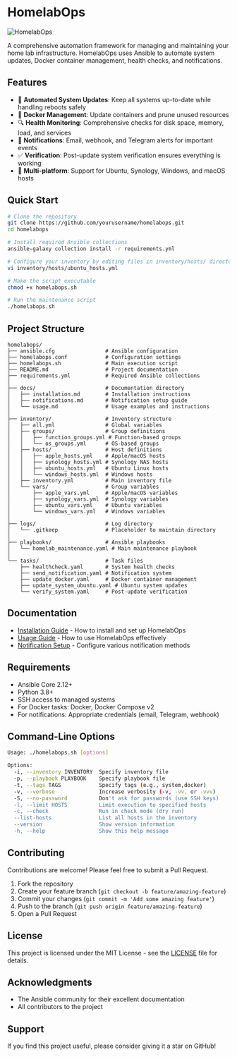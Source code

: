 # HomelabOps

![HomelabOps](https://via.placeholder.com/800x200?text=HomelabOps)

A comprehensive automation framework for managing and maintaining your home lab infrastructure. HomelabOps uses Ansible to automate system updates, Docker container management, health checks, and notifications.

## Features

- 🔄 **Automated System Updates**: Keep all systems up-to-date while handling reboots safely
- 🐳 **Docker Management**: Update containers and prune unused resources
- 🔍 **Health Monitoring**: Comprehensive checks for disk space, memory, load, and services
- 📧 **Notifications**: Email, webhook, and Telegram alerts for important events
- ✅ **Verification**: Post-update system verification ensures everything is working
- 🔌 **Multi-platform**: Support for Ubuntu, Synology, Windows, and macOS hosts

## Quick Start

```bash
# Clone the repository
git clone https://github.com/yourusername/homelabops.git
cd homelabops

# Install required Ansible collections
ansible-galaxy collection install -r requirements.yml

# Configure your inventory by editing files in inventory/hosts/ directory
vi inventory/hosts/ubuntu_hosts.yml

# Make the script executable
chmod +x homelabops.sh

# Run the maintenance script
./homelabops.sh
```

## Project Structure

```
homelabops/
├── ansible.cfg                # Ansible configuration
├── homelabops.conf            # Configuration settings
├── homelabops.sh              # Main execution script
├── README.md                  # Project documentation
├── requirements.yml           # Required Ansible collections
│
├── docs/                      # Documentation directory
│   ├── installation.md        # Installation instructions
│   ├── notifications.md       # Notification setup guide
│   └── usage.md               # Usage examples and instructions
│
├── inventory/                 # Inventory structure
│   ├── all.yml                # Global variables
│   ├── groups/                # Group definitions
│   │   ├── function_groups.yml # Function-based groups
│   │   └── os_groups.yml      # OS-based groups
│   ├── hosts/                 # Host definitions
│   │   ├── apple_hosts.yml    # Apple/macOS hosts
│   │   ├── synology_hosts.yml # Synology NAS hosts
│   │   ├── ubuntu_hosts.yml   # Ubuntu Linux hosts
│   │   └── windows_hosts.yml  # Windows hosts
│   ├── inventory.yml          # Main inventory file
│   └── vars/                  # Group variables
│       ├── apple_vars.yml     # Apple/macOS variables
│       ├── synology_vars.yml  # Synology variables
│       ├── ubuntu_vars.yml    # Ubuntu variables
│       └── windows_vars.yml   # Windows variables
│
├── logs/                      # Log directory
│   └── .gitkeep               # Placeholder to maintain directory
│
├── playbooks/                 # Ansible playbooks
│   └── homelab_maintenance.yaml # Main maintenance playbook
│
└── tasks/                     # Task files
    ├── healthcheck.yaml       # System health checks
    ├── send_notification.yaml # Notification system
    ├── update_docker.yaml     # Docker container management
    ├── update_system_ubuntu.yaml # Ubuntu system updates
    └── verify_system.yaml     # Post-update verification
```

## Documentation

- [Installation Guide](docs/installation.md) - How to install and set up HomelabOps
- [Usage Guide](docs/usage.md) - How to use HomelabOps effectively
- [Notification Setup](docs/notifications.md) - Configure various notification methods

## Requirements

- Ansible Core 2.12+
- Python 3.8+
- SSH access to managed systems
- For Docker tasks: Docker, Docker Compose v2
- For notifications: Appropriate credentials (email, Telegram, webhook)

## Command-Line Options

```bash
Usage: ./homelabops.sh [options]

Options:
  -i, --inventory INVENTORY  Specify inventory file
  -p, --playbook PLAYBOOK    Specify playbook file
  -t, --tags TAGS            Specify tags (e.g., system,docker)
  -v, --verbose              Increase verbosity (-v, -vv, or -vvv)
  -S, --no-password          Don't ask for passwords (use SSH keys)
  -l, --limit HOSTS          Limit execution to specified hosts
  -c, --check                Run in check mode (dry run)
  --list-hosts               List all hosts in the inventory
  --version                  Show version information
  -h, --help                 Show this help message
```

## Contributing

Contributions are welcome! Please feel free to submit a Pull Request.

1. Fork the repository
2. Create your feature branch (`git checkout -b feature/amazing-feature`)
3. Commit your changes (`git commit -m 'Add some amazing feature'`)
4. Push to the branch (`git push origin feature/amazing-feature`)
5. Open a Pull Request

## License

This project is licensed under the MIT License - see the [LICENSE](LICENSE) file for details.

## Acknowledgments

- The Ansible community for their excellent documentation
- All contributors to the project

## Support

If you find this project useful, please consider giving it a star on GitHub!